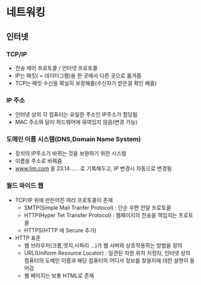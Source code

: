 # 네트워킹 

## 인터넷

### TCP/IP

- 전송 제어 프로토콜 / 인터넷 프로토콜
- IP는 패킷( = 데이터그램)을 한 곳에서 다른 곳으로 옮겨줌
- TCP는 패킷 수신을 확실히 보장해줌(수신자가 받은걸 확인 해줌)

### IP 주소

- 인터넷 상의 각 컴퓨터는 유일한 주소인 IP주소가 할당됨
- MAC 주소와 달리 하드웨어에 묶여있지 않음(변경 가능)

### 도메인 이름 시스템(DNS,Domain Name System)

- 장치의 IP주소가 바뀌는 것을 보완하기 위한 시스템
- 이름을 주소로 바꿔줌
- www.ljm.com 을 23.14...... 로 기록해두고, IP 변경시 자동으로 변경됨

### 월드 와이드 웹

- TCP/IP 위에 만든어진 여러 프로토콜이 존재
  - SMTP(Simple Mail Tranfer Protocol) : 단순 우편 전달 프로토콜
  - HTTP(Hyper Tet Transfer Protocol) : 웹페이지의 전송을 책임지는 프로토콜
  - HTTPS(HTTP 에 Secure 추가)
- HTTP 표준
  - 웹 브라우저(크롬,엣지,사파리 ...)가 웹 서버와 상호작용하는 방법을 정의
  - URL(Uniform Resource Locator) : 일관된 자원 위치 지정자, 인터넷 상의 컴퓨터의 도메인 이름과 해당 컴퓨터의 어디서 정보를 찾을지에 대한 설명이 들어감
  - 웹 페이지는 보통 HTML로 존재